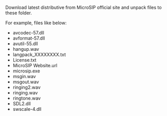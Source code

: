 Download latest distributive from MicroSIP official site and unpack files to these folder.

For example, files like below:
- avcodec-57.dll
- avformat-57.dll
- avutil-55.dll
- hangup.wav
- langpack_XXXXXXXX.txt
- License.txt
- MicroSIP Website.url
- microsip.exe
- msgin.wav
- msgout.wav
- ringing2.wav
- ringing.wav
- ringtone.wav
- SDL2.dll
- swscale-4.dll